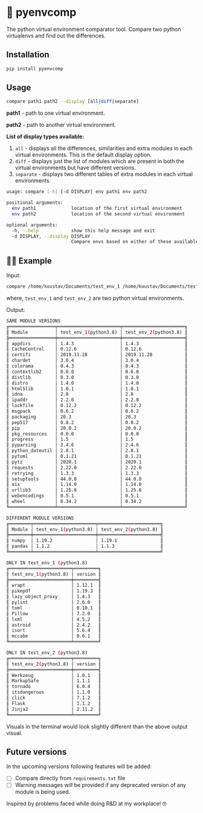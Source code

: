 # :snake: pyenvcomp

The python virtual environment comparator tool. Compare two python virtualenvs and find out the differences.

## Installation

```bash
pip install pyenvcomp
```

## Usage

```bash
compare path1 path2 --display [all|diff|separate]
```

**path1** - path to one virtual environment.

**path2** - path to another virtual environment.

**List of display types available:**

1. `all` - displays all the differences, similarities and extra modules in each virtual environments. This is the default display option.
2. `diff` - displays just the list of modules which are present in both the virtual environments but have different versions.
3. `separate` - displays two different tables of extra modules in each virtual environments.

```bash
usage: compare [-h] [-d DISPLAY] env path1 env path2

positional arguments:
  env path1             location of the first virtual environment
  env path2             location of the second virtual environment

optional arguments:
  -h, --help            show this help message and exit
  -d DISPLAY, --display DISPLAY
                        Compare envs based on either of these available options [all|diff|separate]
```

## :man_technologist: Example

Input:

```bash
compare /home/koustav/Documents/test_env_1 /home/koustav/Documents/test_env_2 --display all
```

where, `test_env_1` and `test_env_2` are two python virtual environments.

Output:

```bash
SAME MODULE VERSIONS
╔═════════════════╤═══════════════════════╤═══════════════════════╗
║ Module          │ test_env_1(python3.8) │ test_env_2(python3.8) ║
╠═════════════════╪═══════════════════════╪═══════════════════════╣
║ appdirs         │ 1.4.3                 │ 1.4.3                 ║
║ CacheControl    │ 0.12.6                │ 0.12.6                ║
║ certifi         │ 2019.11.28            │ 2019.11.28            ║
║ chardet         │ 3.0.4                 │ 3.0.4                 ║
║ colorama        │ 0.4.3                 │ 0.4.3                 ║
║ contextlib2     │ 0.6.0                 │ 0.6.0                 ║
║ distlib         │ 0.3.0                 │ 0.3.0                 ║
║ distro          │ 1.4.0                 │ 1.4.0                 ║
║ html5lib        │ 1.0.1                 │ 1.0.1                 ║
║ idna            │ 2.8                   │ 2.8                   ║
║ ipaddr          │ 2.2.0                 │ 2.2.0                 ║
║ lockfile        │ 0.12.2                │ 0.12.2                ║
║ msgpack         │ 0.6.2                 │ 0.6.2                 ║
║ packaging       │ 20.3                  │ 20.3                  ║
║ pep517          │ 0.8.2                 │ 0.8.2                 ║
║ pip             │ 20.0.2                │ 20.0.2                ║
║ pkg_resources   │ 0.0.0                 │ 0.0.0                 ║
║ progress        │ 1.5                   │ 1.5                   ║
║ pyparsing       │ 2.4.6                 │ 2.4.6                 ║
║ python_dateutil │ 2.8.1                 │ 2.8.1                 ║
║ pytoml          │ 0.1.21                │ 0.1.21                ║
║ pytz            │ 2020.1                │ 2020.1                ║
║ requests        │ 2.22.0                │ 2.22.0                ║
║ retrying        │ 1.3.3                 │ 1.3.3                 ║
║ setuptools      │ 44.0.0                │ 44.0.0                ║
║ six             │ 1.14.0                │ 1.14.0                ║
║ urllib3         │ 1.25.8                │ 1.25.8                ║
║ webencodings    │ 0.5.1                 │ 0.5.1                 ║
║ wheel           │ 0.34.2                │ 0.34.2                ║
╚═════════════════╧═══════════════════════╧═══════════════════════╝

DIFFERENT MODULE VERSIONS
╔════════╤═══════════════════════╤═══════════════════════╗
║ Module │ test_env_1(python3.8) │ test_env_2(python3.8) ║
╠════════╪═══════════════════════╪═══════════════════════╣
║ numpy  │ 1.19.2                │ 1.19.1                ║
║ pandas │ 1.1.2                 │ 1.1.3                 ║
╚════════╧═══════════════════════╧═══════════════════════╝

ONLY IN test_env_1 (python3.8)
╔═══════════════════════╤═════════╗
║ test_env_1(python3.8) │ version ║
╠═══════════════════════╪═════════╣
║ wrapt                 │ 1.12.1  ║
║ pikepdf               │ 1.19.3  ║
║ lazy_object_proxy     │ 1.4.3   ║
║ pylint                │ 2.6.0   ║
║ toml                  │ 0.10.1  ║
║ Pillow                │ 7.2.0   ║
║ lxml                  │ 4.5.2   ║
║ astroid               │ 2.4.2   ║
║ isort                 │ 5.6.4   ║
║ mccabe                │ 0.6.1   ║
╚═══════════════════════╧═════════╝

ONLY IN test_env_2 (python3.8)
╔═══════════════════════╤═════════╗
║ test_env_2(python3.8) │ version ║
╠═══════════════════════╪═════════╣
║ Werkzeug              │ 1.0.1   ║
║ MarkupSafe            │ 1.1.1   ║
║ tornado               │ 6.0.4   ║
║ itsdangerous          │ 1.1.0   ║
║ click                 │ 7.1.2   ║
║ Flask                 │ 1.1.2   ║
║ Jinja2                │ 2.11.2  ║
╚═══════════════════════╧═════════╝
```

Visuals in the terminal would look slightly different than the above output visual.

## Future versions

In the upcoming versions following features will be added:

- [ ] Compare directly from `requirements.txt` file
- [ ] Warning messages will be provided if any deprecated version of any module is being used.

Inspired by problems faced while doing R&D at my workplace! :nerd_face:
